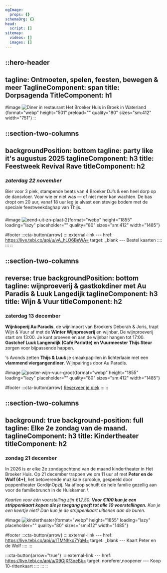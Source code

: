 ```yaml
---
ogImage:
  props: {}
schemaOrg: {}
head:
  script: []
sitemap:
  videos: []
  images: []
---
```


::hero-header
---
tagline: Ontmoeten, spelen, feesten, bewegen & meer
TaglineComponent: span
title: Dorpsagenda
TitleComponent: h1
---
#image
![Diner in restaurant Het Broeker Huis in Broek in Waterland](/broeker-huiskamer-diner-volle-eetzaal-licht-hout-warm.jpg){format="webp" height="501" preload="" quality="80" sizes="sm:412" width="751"}
::

::section-two-columns
---
backgroundPosition: bottom
tagline: party like it's augustus 2025
taglineComponent: h3
title: Feestweek Revival Rave
titleComponent: h2
---
### ***zaterdag 22 november***

Bier voor 3 piek, stampende beats van 4 Broeker DJ’s & een heel dorp op de dansvloer. Voor wie er niet was — of niet meer kan wachten. De bas dropt om 20 uur, vanaf 18 uur leg je alvast een stevige bodem met de speciale feestweekdaghap van Thijs.

###

#image
![eend-uit-zn-plaat-2](/feestweek-revival-rave.jpg){format="webp" height="1855" loading="lazy" placeholder="" quality="80" sizes="sm:412" width="1485"}

#footer
  :::cta-button{arrow}
    ::::external-link
    ---
    href: https://live.tebi.co/api/u/vA_hLO6BeWA=
    target: _blank
    ---
    Bestel kaarten
    ::::
  :::
::

::section-two-columns
---
reverse: true
backgroundPosition: bottom
tagline: wijnproeverij & gastkokdiner met Au Paradis & Luuk Langedijk
taglineComponent: h3
title: Wijn & Vuur
titleComponent: h2
---
### **zaterdag 13 december**

**Wijnkoperij Au Paradis**, de wijnimport van Broekers Déborah & Joris, trapt Wijn & Vuur af met de **Winter Wijnproeverij** en wijnbar. De wijnproeverij start om 13:00. Je kunt proeven en aan de wijnbar hangen tot 17:00. **Gastchef Luuk Langendijk (Café Parlotte) en Vuurmeester Thijs Steur** zorgen voor bijpassende happen.

‘s Avonds zetten **Thijs & Luuk** je smaakpapillen in lichterlaaie met een **vlammend viergangendiner.** Wijnpairings door Au Paradis.

#image
![poster-wijn-vuur-groot](/wijn-vuur.jpg){format="webp" height="1855" loading="lazy" placeholder="" quality="80" sizes="sm:412" width="1485"}

#footer
  :::cta-button{arrow}
  [Reserveer je plek](https://live.tebi.co/ecom/reservations/282764_0a523a1d3711c0523566f753f2cb25e5f14ed781117e8ef82016152d6ff5c2c2)
  :::
::

::section-two-columns
---
background: true
background-position: full
tagline: Elke 2e zondag van de maand.
taglineComponent: h3
title: Kindertheater
titleComponent: h2
---
### **zondag 21 december**

In 2026 is er elke 2e zondagochtend van de maand kindertheater in Het Broeker Huis. Op 21 december trappen we om 11 uur af met **Peter en de Wolf (4+)**, het betoverende muzikale sprookje, gespeeld door poppentheater GordijnOpzij. Na afloop schuift de hele familie gezellig aan voor de familiebrunch in de Huiskamer. \\

*Kaarten voor één voorstelling zijn €12,50.* ***Voor €100 kun je een strippenkaart kopen die je toegang geeft tot alle 10 voorstellingen.*** *Kun je een keertje niet? Dan kun je de strippenkaart uitlenen aan de buren.*

#image
![kindertheater](/kindertheater.jpg){format="webp" height="1855" loading="lazy" placeholder="" quality="80" sizes="sm:412" width="1485"}

#footer
  :::cta-button{arrow}
    ::::external-link
    ---
    href: https://live.tebi.co/api/u/ITMNhko7YgM=
    target: _blank
    ---
    Kaart Peter en de Wolf
    ::::
  :::

  :::cta-button{arrow="true"}
    ::::external-link
    ---
    href: https://live.tebi.co/api/u/09GjXf3oeBk=
    target: noreferer,noopener
    ---
    Koop 10-rittenkaart
    ::::
  :::
::
